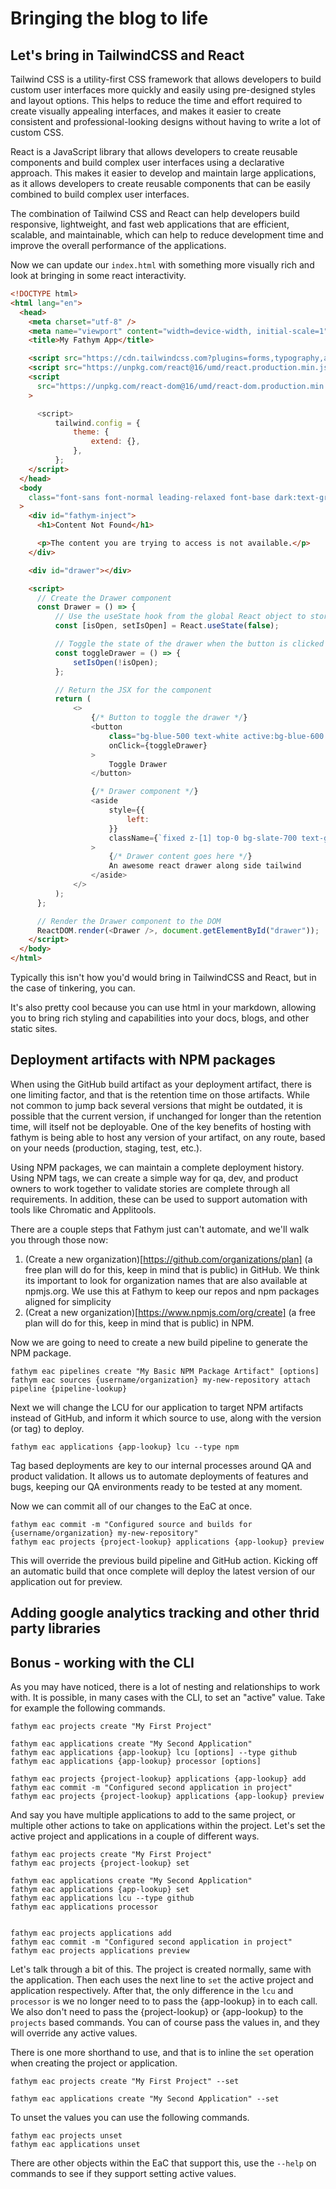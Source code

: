 # Bringing the blog to life

## Let's bring in TailwindCSS and React

Tailwind CSS is a utility-first CSS framework that allows developers to build custom user interfaces more quickly and easily using pre-designed styles and layout options. This helps to reduce the time and effort required to create visually appealing interfaces, and makes it easier to create consistent and professional-looking designs without having to write a lot of custom CSS.

React is a JavaScript library that allows developers to create reusable components and build complex user interfaces using a declarative approach. This makes it easier to develop and maintain large applications, as it allows developers to create reusable components that can be easily combined to build complex user interfaces.

The combination of Tailwind CSS and React can help developers build responsive, lightweight, and fast web applications that are efficient, scalable, and maintainable, which can help to reduce development time and improve the overall performance of the applications.

Now we can update our `index.html` with something more visually rich and look at bringing in some react interactivity.

```html
<!DOCTYPE html>
<html lang="en">
  <head>
    <meta charset="utf-8" />
    <meta name="viewport" content="width=device-width, initial-scale=1" />
    <title>My Fathym App</title>

    <script src="https://cdn.tailwindcss.com?plugins=forms,typography,aspect-ratio,line-clamp"></script>
    <script src="https://unpkg.com/react@16/umd/react.production.min.js"></script>
    <script
      src="https://unpkg.com/react-dom@16/umd/react-dom.production.min.js"
    >

      <script>
          tailwind.config = {
              theme: {
                  extend: {},
              },
          };
    </script>
  </head>
  <body
    class="font-sans font-normal leading-relaxed font-base dark:text-gray-100 text-gray-800 prose dark"
  >
    <div id="fathym-inject">
      <h1>Content Not Found</h1>

      <p>The content you are trying to access is not available.</p>
    </div>

    <div id="drawer"></div>

    <script>
      // Create the Drawer component
      const Drawer = () => {
          // Use the useState hook from the global React object to store the state of the drawer
          const [isOpen, setIsOpen] = React.useState(false);

          // Toggle the state of the drawer when the button is clicked
          const toggleDrawer = () => {
              setIsOpen(!isOpen);
          };

          // Return the JSX for the component
          return (
              <>
                  {/* Button to toggle the drawer */}
                  <button
                      class="bg-blue-500 text-white active:bg-blue-600 font-bold uppercase text-xs px-4 py-2 rounded shadow hover:shadow-md outline-none focus:outline-none mr-1 mb-1 ease-linear transition-all duration-150"
                      onClick={toggleDrawer}
                  >
                      Toggle Drawer
                  </button>

                  {/* Drawer component */}
                  <aside
                      style={{
                          left:
                      }}
                      className={`fixed z-[1] top-0 bg-slate-700 text-gray-200 drop-shadow h-full w-[300px] ${isOpen ? "left-0" : "left-[-300px]"}`}
                  >
                      {/* Drawer content goes here */}
                      An awesome react drawer along side tailwind
                  </aside>
              </>
          );
      };

      // Render the Drawer component to the DOM
      ReactDOM.render(<Drawer />, document.getElementById("drawer"));
    </script>
  </body>
</html>
```

Typically this isn't how you'd would bring in TailwindCSS and React, but in the case of tinkering, you can.

It's also pretty cool because you can use html in your markdown, allowing you to bring rich styling and capabilities into your docs, blogs, and other static sites.

## Deployment artifacts with NPM packages

When using the GitHub build artifact as your deployment artifact, there is one limiting factor, and that is the retention time on those artifacts. While not common to jump back several versions that might be outdated, it is possible that the current version, if unchanged for longer than the retention time, will itself not be deployable. One of the key benefits of hosting with fathym is being able to host any version of your artifact, on any route, based on your needs (production, staging, test, etc.).

Using NPM packages, we can maintain a complete deployment history. Using NPM tags, we can create a simple way for qa, dev, and product owners to work together to validate stories are complete through all requirements. In addition, these can be used to support automation with tools like Chromatic and Applitools.

There are a couple steps that Fathym just can't automate, and we'll walk you through those now:

1. (Create a new organization)[https://github.com/organizations/plan] (a free plan will do for this, keep in mind that is public) in GitHub. We think its important to look for organization names that are also available at npmjs.org. We use this at Fathym to keep our repos and npm packages aligned for simplicity
2. (Creat a new organization)[https://www.npmjs.com/org/create] (a free plan will do for this, keep in mind that is public) in NPM.

Now we are going to need to create a new build pipeline to generate the NPM package.

```cli
fathym eac pipelines create "My Basic NPM Package Artifact" [options]
fathym eac sources {username/organization} my-new-repository attach pipeline {pipeline-lookup}
```

Next we will change the LCU for our application to target NPM artifacts instead of GitHub, and inform it which source to use, along with the version (or tag) to deploy.

```cli
fathym eac applications {app-lookup} lcu --type npm
```

Tag based deployments are key to our internal processes around QA and product validation. It allows us to automate deployments of features and bugs, keeping our QA environments ready to be tested at any moment.

Now we can commit all of our changes to the EaC at once.

```cli
fathym eac commit -m "Configured source and builds for {username/organization} my-new-repository"
fathym eac projects {project-lookup} applications {app-lookup} preview
```

This will override the previous build pipeline and GitHub action. Kicking off an automatic build that once complete will deploy the latest version of our application out for preview.

## Adding google analytics tracking and other thrid party libraries

## Bonus - working with the CLI

As you may have noticed, there is a lot of nesting and relationships to work with. It is possible, in many cases with the CLI, to set an "active" value. Take for example the following commands.

```cli
fathym eac projects create "My First Project"

fathym eac applications create "My Second Application"
fathym eac applications {app-lookup} lcu [options] --type github
fathym eac applications {app-lookup} processor [options]

fathym eac projects {project-lookup} applications {app-lookup} add
fathym eac commit -m "Configured second application in project"
fathym eac projects {project-lookup} applications {app-lookup} preview
```

And say you have multiple applications to add to the same project, or multiple other actions to take on applications within the project. Let's set the active project and applications in a couple of different ways.

```cli
fathym eac projects create "My First Project"
fathym eac projects {project-lookup} set

fathym eac applications create "My Second Application"
fathym eac applications {app-lookup} set
fathym eac applications lcu --type github
fathym eac applications processor


fathym eac projects applications add
fathym eac commit -m "Configured second application in project"
fathym eac projects applications preview
```

Let's talk through a bit of this. The project is created normally, same with the application. Then each uses the next line to `set` the active project and application respectively. After that, the only difference in the `lcu` and `processor` is we no longer need to to pass the {app-lookup} in to each call. We also don't need to pass the {project-lookup} or {app-lookup} to the `projects` based commands. You can of course pass the values in, and they will override any active values.

There is one more shorthand to use, and that is to inline the `set` operation when creating the project or application.

```cli
fathym eac projects create "My First Project" --set

fathym eac applications create "My Second Application" --set
```

To unset the values you can use the following commands.

```cli
fathym eac projects unset
fathym eac applications unset
```

There are other objects within the EaC that support this, use the `--help` on commands to see if they support setting active values.
